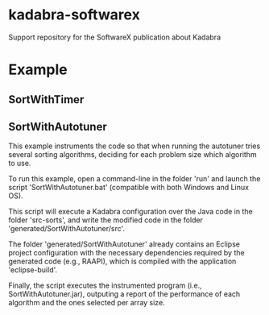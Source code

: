 # kadabra-softwarex
Support repository for the SoftwareX publication about Kadabra

# Example

## SortWithTimer


## SortWithAutotuner

This example instruments the code so that when running the autotuner tries several sorting algorithms, deciding for each problem size which algorithm to use.

To run this example, open a command-line in the folder 'run' and launch the script 'SortWithAutotuner.bat' (compatible with both Windows and Linux OS).

This script will execute a Kadabra configuration over the Java code in the folder 'src-sorts', and write the modified code in the folder 'generated/SortWithAutotuner/src'.

The folder 'generated/SortWithAutotuner' already contains an Eclipse project configuration with the necessary dependencies required by the generated code (e.g., RAAPI), which is compiled with the application 'eclipse-build'.

Finally, the script executes the instrumented program (i.e., SortWithAutotuner.jar), outputing a report of the performance of each algorithm and the ones selected per array size.